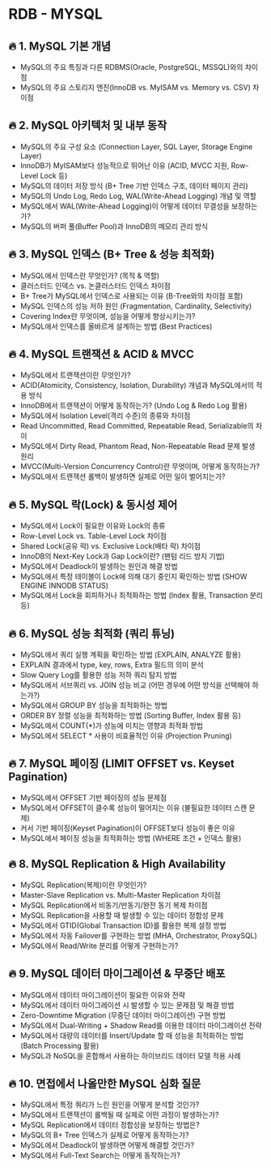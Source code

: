 # RDB - MYSQL

## 🔥 1. MySQL 기본 개념
- MySQL의 주요 특징과 다른 RDBMS(Oracle, PostgreSQL, MSSQL)와의 차이점
- MySQL의 주요 스토리지 엔진(InnoDB vs. MyISAM vs. Memory vs. CSV) 차이점

## 🔥 2. MySQL 아키텍처 및 내부 동작
- MySQL의 주요 구성 요소 (Connection Layer, SQL Layer, Storage Engine Layer)
- InnoDB가 MyISAM보다 성능적으로 뛰어난 이유 (ACID, MVCC 지원, Row-Level Lock 등)
- MySQL의 데이터 저장 방식 (B+ Tree 기반 인덱스 구조, 데이터 페이지 관리)
- MySQL의 Undo Log, Redo Log, WAL(Write-Ahead Logging) 개념 및 역할
- MySQL에서 WAL(Write-Ahead Logging)이 어떻게 데이터 무결성을 보장하는가?
- MySQL의 버퍼 풀(Buffer Pool)과 InnoDB의 메모리 관리 방식

## 🔥 3. MySQL 인덱스 (B+ Tree & 성능 최적화)
- MySQL에서 인덱스란 무엇인가? (목적 & 역할)
- 클러스터드 인덱스 vs. 논클러스터드 인덱스 차이점
- B+ Tree가 MySQL에서 인덱스로 사용되는 이유 (B-Tree와의 차이점 포함)
- MySQL 인덱스의 성능 저하 원인 (Fragmentation, Cardinality, Selectivity)
- Covering Index란 무엇이며, 성능을 어떻게 향상시키는가?
- MySQL에서 인덱스를 올바르게 설계하는 방법 (Best Practices)

## 🔥 4. MySQL 트랜잭션 & ACID & MVCC
-  MySQL에서 트랜잭션이란 무엇인가?
-  ACID(Atomicity, Consistency, Isolation, Durability) 개념과 MySQL에서의 적용 방식
-  InnoDB에서 트랜잭션이 어떻게 동작하는가? (Undo Log & Redo Log 활용)
-  MySQL에서 Isolation Level(격리 수준)의 종류와 차이점
-  Read Uncommitted, Read Committed, Repeatable Read, Serializable의 차이
-  MySQL에서 Dirty Read, Phantom Read, Non-Repeatable Read 문제 발생 원리
-  MVCC(Multi-Version Concurrency Control)란 무엇이며, 어떻게 동작하는가?
-  MySQL에서 트랜잭션 롤백이 발생하면 실제로 어떤 일이 벌어지는가?

## 🔥 5. MySQL 락(Lock) & 동시성 제어
-  MySQL에서 Lock이 필요한 이유와 Lock의 종류
-  Row-Level Lock vs. Table-Level Lock 차이점
-  Shared Lock(공유 락) vs. Exclusive Lock(배타 락) 차이점
-  InnoDB의 Next-Key Lock과 Gap Lock이란? (팬텀 리드 방지 기법)
-  MySQL에서 Deadlock이 발생하는 원인과 해결 방법
-  MySQL에서 특정 테이블이 Lock에 의해 대기 중인지 확인하는 방법 (SHOW ENGINE INNODB STATUS)
-  MySQL에서 Lock을 회피하거나 최적화하는 방법 (Index 활용, Transaction 분리 등)

## 🔥 6. MySQL 성능 최적화 (쿼리 튜닝)
-  MySQL에서 쿼리 실행 계획을 확인하는 방법 (EXPLAIN, ANALYZE 활용)
-  EXPLAIN 결과에서 type, key, rows, Extra 필드의 의미 분석
-  Slow Query Log를 활용한 성능 저하 쿼리 탐지 방법
-  MySQL에서 서브쿼리 vs. JOIN 성능 비교 (어떤 경우에 어떤 방식을 선택해야 하는가?)
-  MySQL에서 GROUP BY 성능을 최적화하는 방법
-  ORDER BY 정렬 성능을 최적화하는 방법 (Sorting Buffer, Index 활용 등)
-  MySQL에서 COUNT(*)가 성능에 미치는 영향과 최적화 방법
-  MySQL에서 SELECT * 사용이 비효율적인 이유 (Projection Pruning)

## 🔥 7. MySQL 페이징 (LIMIT OFFSET vs. Keyset Pagination)
-  MySQL에서 OFFSET 기반 페이징의 성능 문제점
-  MySQL에서 OFFSET이 클수록 성능이 떨어지는 이유 (불필요한 데이터 스캔 문제)
-  커서 기반 페이징(Keyset Pagination)이 OFFSET보다 성능이 좋은 이유
-  MySQL에서 페이징 성능을 최적화하는 방법 (WHERE 조건 + 인덱스 활용)

## 🔥 8. MySQL Replication & High Availability
-  MySQL Replication(복제)이란 무엇인가?
-  Master-Slave Replication vs. Multi-Master Replication 차이점
-  MySQL Replication에서 비동기/반동기/완전 동기 복제 차이점
-  MySQL Replication을 사용할 때 발생할 수 있는 데이터 정합성 문제
-  MySQL에서 GTID(Global Transaction ID)를 활용한 복제 설정 방법
-  MySQL에서 자동 Failover를 구현하는 방법 (MHA, Orchestrator, ProxySQL)
-  MySQL에서 Read/Write 분리를 어떻게 구현하는가?

## 🔥 9. MySQL 데이터 마이그레이션 & 무중단 배포
-  MySQL에서 데이터 마이그레이션이 필요한 이유와 전략
-  MySQL에서 데이터 마이그레이션 시 발생할 수 있는 문제점 및 해결 방법
-  Zero-Downtime Migration (무중단 데이터 마이그레이션) 구현 방법
-  MySQL에서 Dual-Writing + Shadow Read를 이용한 데이터 마이그레이션 전략
-  MySQL에서 대량의 데이터를 Insert/Update 할 때 성능을 최적화하는 방법 (Batch Processing 활용)
-  MySQL과 NoSQL을 혼합해서 사용하는 하이브리드 데이터 모델 적용 사례

## 🔥 10. 면접에서 나올만한 MySQL 심화 질문
-  MySQL에서 특정 쿼리가 느린 원인을 어떻게 분석할 것인가?
-  MySQL에서 트랜잭션이 롤백될 때 실제로 어떤 과정이 발생하는가?
-  MySQL Replication에서 데이터 정합성을 보장하는 방법은?
-  MySQL의 B+ Tree 인덱스가 실제로 어떻게 동작하는가?
-  MySQL에서 Deadlock이 발생하면 어떻게 해결할 것인가?
-  MySQL에서 Full-Text Search는 어떻게 동작하는가?

